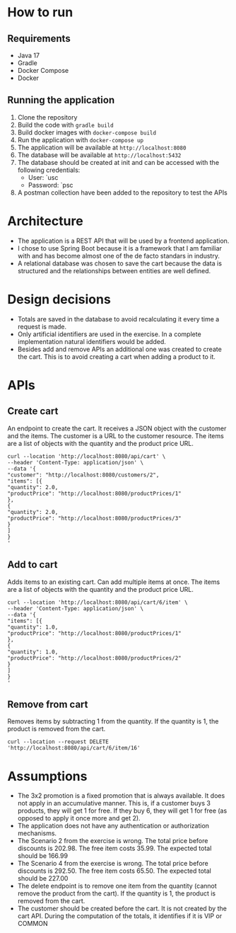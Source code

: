 # How to run

## Requirements

* Java 17
* Gradle
* Docker Compose
* Docker

## Running the application

1. Clone the repository
2. Build the code with `gradle build`
3. Build docker images with `docker-compose build`
4. Run the application with `docker-compose up`
5. The application will be available at `http://localhost:8080`
6. The database will be available at `http://localhost:5432`
7. The database should be created at init and can be accessed with the following credentials:
   * User: `usc
   * Password: `psc
8. A postman collection have been added to the repository to test the APIs

# Architecture

* The application is a REST API that will be used by a frontend application.
* I chose to use Spring Boot because it is a framework that I am familiar with and has become almost one of the de facto standars in industry.
* A relational database was chosen to save the cart because the data is structured and the relationships between entities are well defined.

# Design decisions

* Totals are saved in the database to avoid recalculating it every time a request is made.
* Only artificial identifiers are used in the exercise. In a complete implementation natural identifiers would be added.
* Besides add and remove APIs an additional one was created to create the cart. This is to avoid creating a cart when adding a product to it.

# APIs

## Create cart

An endpoint to create the cart. It receives a JSON object with the customer and the items. The customer is a URL to the customer resource. The items are a list of objects with the quantity and the product price URL.

```
curl --location 'http://localhost:8080/api/cart' \
--header 'Content-Type: application/json' \
--data '{
"customer": "http://localhost:8080/customers/2",
"items": [{
"quantity": 2.0,
"productPrice": "http://localhost:8080/productPrices/1"
},
{
"quantity": 2.0,
"productPrice": "http://localhost:8080/productPrices/3"
}
]
}
'
```

## Add to cart

Adds items to an existing cart. Can add multiple items at once. The items are a list of objects with the quantity and the product price URL.

```
curl --location 'http://localhost:8080/api/cart/6/item' \
--header 'Content-Type: application/json' \
--data '{
"items": [{
"quantity": 1.0,
"productPrice": "http://localhost:8080/productPrices/1"
},
{
"quantity": 1.0,
"productPrice": "http://localhost:8080/productPrices/2"
}
]
}
'
```

## Remove from cart

Removes items by subtracting 1 from the quantity. If the quantity is 1, the product is removed from the cart.

```
curl --location --request DELETE 'http://localhost:8080/api/cart/6/item/16'
```

# Assumptions

* The 3x2 promotion is a fixed promotion that is always available. It does not apply in an accumulative manner. This is, if a customer buys 3 products, they will get 1 for free. If they buy 6, they will get 1 for free (as opposed to apply it once more and get 2).
* The application does not have any authentication or authorization mechanisms.
* The Scenario 2 from the exercise is wrong. The total price before discounts is 202.98. The free item costs 35.99. The expected total should be 166.99
* The Scenario 4 from the exercise is wrong. The total price before discounts is 292.50. The free item costs 65.50. The expected total should be 227.00
* The delete endpoint is to remove one item from the quantity (cannot remove the product from the cart). If the quantity is 1, the product is removed from the cart.
* The customer should be created before the cart. It is not created by the cart API. During the computation of the totals, it identifies if it is VIP or COMMON
